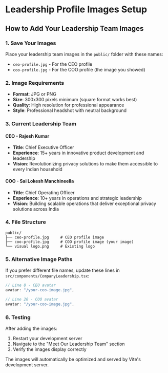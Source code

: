 # Leadership Profile Images Setup

## How to Add Your Leadership Team Images

### 1. Save Your Images
Place your leadership team images in the `public/` folder with these names:
- `ceo-profile.jpg` - For the CEO profile
- `coo-profile.jpg` - For the COO profile (the image you showed)

### 2. Image Requirements
- **Format**: JPG or PNG
- **Size**: 300x300 pixels minimum (square format works best)
- **Quality**: High resolution for professional appearance
- **Style**: Professional headshot with neutral background

### 3. Current Leadership Team

#### CEO - Rajesh Kumar
- **Title**: Chief Executive Officer
- **Experience**: 15+ years in innovative product development and leadership
- **Vision**: Revolutionizing privacy solutions to make them accessible to every Indian household

#### COO - Sai Lokesh Manchineella
- **Title**: Chief Operating Officer  
- **Experience**: 10+ years in operations and strategic leadership
- **Vision**: Building scalable operations that deliver exceptional privacy solutions across India

### 4. File Structure
```
public/
├── ceo-profile.jpg     # CEO profile image
├── coo-profile.jpg     # COO profile image (your image)
└── visual logo.png     # Existing logo
```

### 5. Alternative Image Paths
If you prefer different file names, update these lines in `src/components/CompanyLeadership.tsx`:

```typescript
// Line 8 - CEO avatar
avatar: "/your-ceo-image.jpg",

// Line 20 - COO avatar  
avatar: "/your-coo-image.jpg",
```

### 6. Testing
After adding the images:
1. Restart your development server
2. Navigate to the "Meet Our Leadership Team" section
3. Verify the images display correctly

The images will automatically be optimized and served by Vite's development server. 